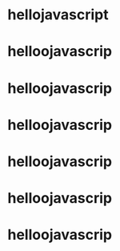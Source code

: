# hellojavascript
# helloojavascrip
# helloojavascrip
# helloojavascrip
# helloojavascrip
# helloojavascrip
# helloojavascrip
